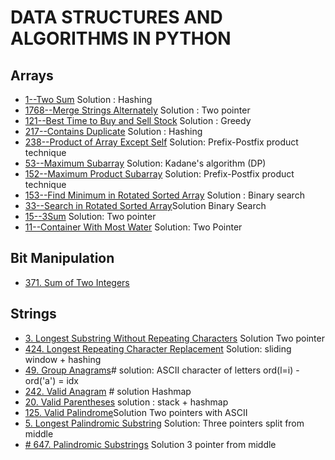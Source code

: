 # DATA STRUCTURES AND ALGORITHMS IN PYTHON

## Arrays
- [1--Two Sum](leetcode/1.py) Solution : Hashing
- [1768--Merge Strings Alternately](leetcode/1768.py) Solution : Two pointer
- [121--Best Time to Buy and Sell Stock](leetcode/121.py) Solution : Greedy
- [217--Contains Duplicate](leetcode/217.py) Solution : Hashing
- [238--Product of Array Except Self](leetcode/238.py) Solution: Prefix-Postfix product technique
- [53--Maximum Subarray](leetcode/53.py) Solution: Kadane's algorithm (DP)
- [152--Maximum Product Subarray](leetcode/152.py) Solution: Prefix-Postfix product technique
- [153--Find Minimum in Rotated Sorted Array](leetcode/153.py) Solution : Binary search
- [33--Search in Rotated Sorted Array](leetcode/33.py)Solution Binary Search
- [15--3Sum](leetcode/15.py) Solution: Two pointer
- [11--Container With Most Water](leetcode/11.py) Solution: Two Pointer

## Bit Manipulation
- [371. Sum of Two Integers](leetcode/371.py)

## Strings
- [3. Longest Substring Without Repeating Characters](leetcode/3.py) Solution Two pointer
- [ 424. Longest Repeating Character Replacement](leetcode/424.py) Solution: sliding window + hashing
- [49. Group Anagrams](leetcode/49.py)# solution: ASCII character of letters ord(l=i) - ord('a') = idx
- [242. Valid Anagram](leetcode/242.py) # solution Hashmap
- [20. Valid Parentheses](leetcode/20.py) solution : stack + hashmap
- [125. Valid Palindrome](leetcode/125.py)Solution Two pointers with ASCII
- [5. Longest Palindromic Substring](leetcode/5.py) Solution: Three pointers split from middle
- [# 647. Palindromic Substrings](leetcode/647.py) Solution 3 pointer from middle

